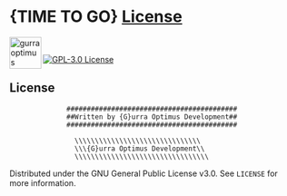 # {TIME TO GO} [License](#license)

<a href="https://gurraoptimus.se/">
  <img align="left" alt="gurraoptimus" width="56px" src="https://gurraoptimus.se/icon/{G}-2.png" />
</a>
<br>

[![GPL-3.0 License][license-shield]][license-url]

## License


                  ##########################################
                  ##Written by {G}urra Optimus Development##
                  ##########################################

                    \\\\\\\\\\\\\\\\\\\\\\\\\\\\\\\
                    \\\{G}urra Optimus Development\\
                    \\\\\\\\\\\\\\\\\\\\\\\\\\\\\\\\\

Distributed under the GNU General Public License v3.0. See `LICENSE` for more information.

[license-shield]: https://img.shields.io/github/license/gurraoptimus/gurraoptimus.svg?-style=flat-square
[license-url]: https://github.com/gurraoptimus/time/blob/main/LICENSE